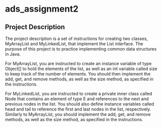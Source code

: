 # ads_assignment2

## Project Description
The project description is a set of instructions for creating two classes, MyArrayList and MyLinkedList, that implement the List interface. The purpose of this project is to practice implementing common data structures in Java.

For MyArrayList, you are instructed to create an instance variable of type Object[] to hold the elements of the list, as well as an int variable called size to keep track of the number of elements. You should then implement the add, get, and remove methods, as well as the size method, as specified in the instructions.

For MyLinkedList, you are instructed to create a private inner class called Node that contains an element of type E and references to the next and previous nodes in the list. You should also define instance variables called head and tail to reference the first and last nodes in the list, respectively. Similarly to MyArrayList, you should implement the add, get, and remove methods, as well as the size method, as specified in the instructions.
